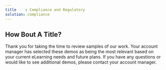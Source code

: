 ```yaml
---
title    : Compliance and Regulatory
solution: compliance
---
```

## How Bout A Title?

Thank you for taking the time to review samples of our work. Your account manager has selected these demos as being the most relevant based on your current eLearning needs and future plans. If you have any questions or would like to see additional demos, please contact your account manager.
